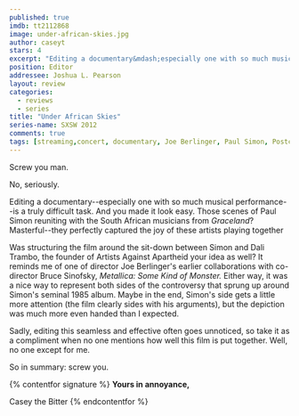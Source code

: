 ```yaml
---
published: true
imdb: tt2112868
image: under-african-skies.jpg
author: caseyt
stars: 4
excerpt: "Editing a documentary&mdash;especially one with so much musical performance&mdash;is a truly difficult task. And you made it look easy. Those scenes of Paul Simon reuniting with the South African musicians from <em>Graceland</em>? Masterful&mdash;they perfectly captured the joy of these artists playing together."
position: Editor
addressee: Joshua L. Pearson
layout: review
categories:
  - reviews
  - series
title: "Under African Skies"
series-name: SXSW 2012
comments: true
tags: [streaming,concert, documentary, Joe Berlinger, Paul Simon, Postcards, SXSW]
---
```

Screw you man.

No, seriously.

Editing a documentary--especially one with so much musical performance--is a truly difficult task. And you made it look easy. Those scenes of Paul Simon reuniting with the South African musicians from _Graceland_? Masterful--they perfectly captured the joy of these artists playing together

Was structuring the film around the sit-down between Simon and Dali Trambo, the founder of Artists Against Apartheid your idea as well? It reminds me of one of director Joe Berlinger's earlier collaborations with co-director Bruce Sinofsky, _Metallica: Some Kind of Monster._ Either way, it was a nice way to represent both sides of the controversy that sprung up around Simon's seminal 1985 album. Maybe in the end, Simon's side gets a little more attention (the film clearly sides with his arguments), but the depiction was much more even handed than I expected.

Sadly, editing this seamless and effective often goes unnoticed, so take it as a compliment when no one mentions how well this film is put together. Well, no one except for me.

So in summary: screw you.

{% contentfor signature %}
**Yours in annoyance,**

Casey the Bitter
{% endcontentfor %}